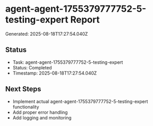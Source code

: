 # agent-agent-1755379777752-5-testing-expert Report

Generated: 2025-08-18T17:27:54.040Z

## Status
- Task: agent-agent-1755379777752-5-testing-expert
- Status: Completed
- Timestamp: 2025-08-18T17:27:54.040Z

## Next Steps
- Implement actual agent-agent-1755379777752-5-testing-expert functionality
- Add proper error handling
- Add logging and monitoring
